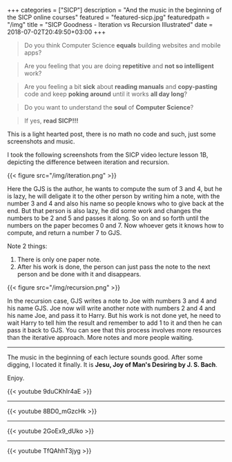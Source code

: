 +++
categories = ["SICP"]
description = "And the music in the beginning of the SICP online courses"
featured = "featured-sicp.jpg"
featuredpath = "/img"
title = "SICP Goodness - Iteration vs Recursion Illustrated"
date = 2018-07-02T20:49:50+03:00
+++

>Do you think Computer Science **equals** building websites and mobile apps? 

>Are you feeling that you are doing **repetitive** and **not so intelligent** work?

>Are you feeling a bit **sick** about **reading manuals** and **copy-pasting** code and keep **poking around** until it works **all day long**? 

>Do you want to understand the **soul** of **Computer Science**?

>If yes, **read SICP!!!**

This is a light hearted post, there is no math no code and such, just some screenshots and music.

I took the following screenshots from the SICP video lecture lesson 1B, depicting the difference between iteration and recursion.

{{< figure src="/img/iteration.png" >}}

Here the GJS is the author, he wants to compute the sum of 3 and 4, but he is lazy, he will deligate it to the other person by writing him a note, with the number 3 and 4 and also his name so people knows who to give back at the end. But that person is also lazy, he did some work and changes the numbers to be 2 and 5 and passes it along. So on and so forth until the numbers on the paper becomes 0 and 7. Now whoever gets it knows how to compute, and return a number 7 to GJS.

Note 2 things:

1. There is only one paper note.
2. After his work is done, the person can just pass the note to the next person and be done with it and disappears.

{{< figure src="/img/recursion.png" >}}

In the recursion case,  GJS writes a note to Joe with numbers 3 and 4 and his name GJS. Joe now will write another note with numbers 2 and 4 and his name Joe, and pass it to Harry. But his work is not done yet, he need to wait Harry to tell him the result and remember to add 1 to it and then he can pass it back to GJS. You can see that this process involves more resources than the iterative approach. More notes and more people waiting.

<hr />

The music in the beginning of each lecture sounds good. After some digging, I located it finally. It is **Jesu, Joy of Man's Desiring by J. S. Bach**. 

Enjoy.

{{< youtube 9duCKhIr4aE >}}
<hr />
{{< youtube 8BD0_mGzcHk >}}
<hr />
{{< youtube 2GoEx9_dUko >}}
<hr />
{{< youtube TfQAhhT3jyg >}}



